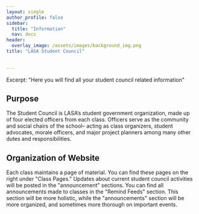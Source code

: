 ```yaml
---
layout: single
author_profile: false
sidebar:
  title: "Information"
  nav: docs
header:
  overlay_image: /assets/images/background_img.png
title: "LASA Student Council"
  
  
---
```

Excerpt: "Here you will find all your student council related information"

## Purpose

The Student Council is LASA’s student government organization, made up of four elected officers from each class. Officers serve as the community and social chairs of the school– acting as class organizers, student advocates, morale officers, and major project planners among many other dutes and responsibilities.

## Organization of Website
Each class maintains a page of material. You can find these pages on the right under "Class Pages." Updates about current student council activities will be posted in the "announcement" sections. You can find all announcements made to classes in the "Remind Feeds" section. This section will be more holistic, while the "announcements" section will be more organized, and sometimes more thorough on important events.
